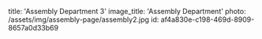 title: 'Assembly Department 3'
image_title: 'Assembly Department'
photo: /assets/img/assembly-page/assembly2.jpg
id: af4a830e-c198-469d-8909-8657a0d33b69
